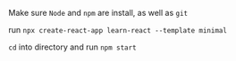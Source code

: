Make sure `Node` and `npm` are install, as well as `git`

run `npx create-react-app learn-react --template minimal`

`cd` into directory and run `npm start`
